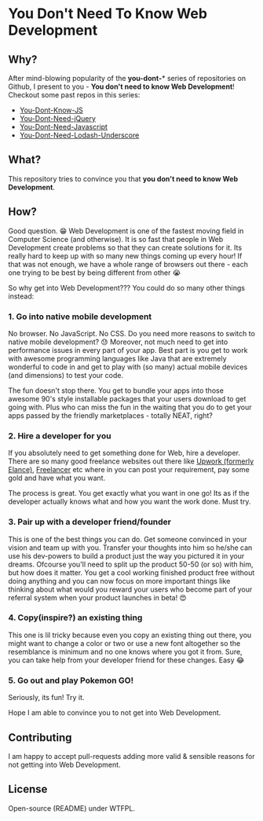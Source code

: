# You Don't Need To Know Web Development

## Why?

After mind-blowing popularity of the **you-dont-*** series of repositories on Github, I present to you - **You don't need to know Web Development**! Checkout some past repos in this series:

- [You-Dont-Know-JS](https://github.com/getify/You-Dont-Know-JS)
- [You-Dont-Need-jQuery](https://github.com/oneuijs/You-Dont-Need-jQuery)
- [You-Dont-Need-Javascript](https://github.com/NamPNQ/You-Dont-Need-Javascript)
- [You-Dont-Need-Lodash-Underscore](https://github.com/cht8687/You-Dont-Need-Lodash-Underscore)

## What?

This repository tries to convince you that **you don't need to know Web Development**.

## How?

Good question. 😁 Web Development is one of the fastest moving field in Computer Science (and otherwise). It is so fast that people in Web Development create problems so that they can create solutions for it. Its really hard to keep up with so many new things coming up every hour! If that was not enough, we have a whole range of browsers out there - each one trying to be best by being different from other 😭

So why get into Web Development??? You could do so many other things instead:

### 1. Go into native mobile development 

No browser. No JavaScript. No CSS. Do you need more reasons to switch to native mobile development? 😓 Moreover, not much need to get into performance issues in every part of your app. Best part is you get to work with awesome programming languages like Java that are extremely wonderful to code in and get to play with (so many) actual mobile devices (and dimensions) to test your code.

The fun doesn't stop there. You get to bundle your apps into those awesome 90's style installable packages that your users download to get going with. Plus who can miss the fun in the waiting that you do to get your apps passed by the friendly marketplaces - totally NEAT, right?

### 2. Hire a developer for you

If you absolutely need to get something done for Web, hire a developer. There are so many good freelance websites out there like [Upwork (formerly Elance)](https://www.upwork.com), [Freelancer](https://www.freelancer.in) etc where in you can post your requirement, pay some gold and have what you want.

The process is great. You get exactly what you want in one go! Its as if the developer actually knows what and how you want the work done. Must try.

### 3. Pair up with a developer friend/founder

This is one of the best things you can do. Get someone convinced in your vision and team up with you. Transfer your thoughts into him so he/she can use his dev-powers to build a product just the way you pictured it in your dreams. Ofcourse you'll need to split up the product 50-50 (or so) with him, but how does it matter. You get a cool working finished product free without doing anything and you can now focus on more important things like thinking about what would you reward your users who become part of your referral system when your product launches in beta! 😍

### 4. Copy(inspire?) an existing thing

This one is lil tricky because even you copy an existing thing out there, you might want to change a color or two or use a new font altogether so the resemblance is minimum and no one knows where you got it from. Sure, you can take help from your developer friend for these changes. Easy 😂

### 5. Go out and play Pokemon GO!

Seriously, its fun! Try it.

Hope I am able to convince you to not get into Web Development.

## Contributing

I am happy to accept pull-requests adding more valid & sensible reasons for not getting into Web Development.

## License

Open-source (README) under WTFPL.

